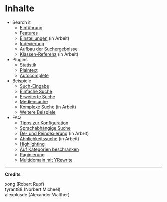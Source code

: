 # Inhalte

- Search it
	- [Einführung](search_it-intro.md)
	- [Features](search_it-features.md)
	- [Einstellungen](search_it-settings.md) (in Arbeit)
	- [Indexierung](search_it-index.md)
	- [Aufbau der Suchergebnisse](search_it-result.md)
	- [Klassen-Referenz](search_it-reference.md) (in Arbeit)
- Plugins
	- [Statistik](plugin-stats.md)
	- [Plaintext](plugin-plaintext.md)
	- [Autocomplete](plugin-autocomplete.md)
- Beispiele
	- [Such-Eingabe](module-form.md)
	- [Einfache Suche](module-simple.md)
	- [Erweiterte Suche](module-enhanced.md)
	- [Mediensuche](module-media_search.md)
	- [Komplexe Suche](module-complex.md) (in Arbeit)
	- [Weitere Beispiele](module-more_enhanced.md)
- FAQ
	- [Tipps zur Konfiguration](howto-setup.md)
	- [Sprachabhängige Suche](howto-languages.md)
	- [De- und Reindexierung](howto-reindex.md) (in Arbeit)
	- [Ähnlichkeitssuche](howto-simsearch.md) (in Arbeit)
	- [Highlighting](howto-highlighting.md)
	- [Auf Kategorien beschränken](howto-categories.md)
	- [Paginierung](howto-pagination.md)
	- [Multidomain mit YRewrite](howto-multidomainyrewrite.md)

---

**Credits**

xong (Robert Rupf)  
tyrant88 (Norbert Micheel)  
alexplusde (Alexander Walther)  
